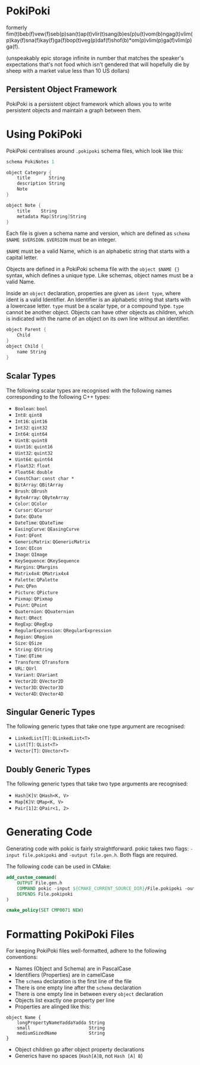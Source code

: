# PokiPoki

formerly fim(t)beb(f)vew(f)seb(p)san(t)ap(t)vlir(t)sang(b)es(p)u(t)vom(b)ngag(t)vlim(p)kay(f)sna(f)kay(f)ga(f)bop(t)veg(p)daf(f)shof(b)*om(p)vlim(p)ga(f)vlim(p)ga(f).

(unspeakably epic storage infinite in number that matches the speaker's expectations that's not food which isn't gendered that will hopefully die by sheep with a market value less than 10 US dollars)

## Persistent Object Framework

PokiPoki is a persistent object framework which allows you to write persistent objects
and maintain a graph between them.

# Using PokiPoki

PokiPoki centralises around `.pokipoki` schema files, which look like this:

```go
schema PokiNotes 1

object Category {
    title       String
    description String
    Note
}

object Note {
    title    String
    metadata Map[String]String
}
```

Each file is given a schema name and version, which are defined as `schema $NAME $VERSION`. `$VERSION` must be an integer.

`$NAME` must be a valid Name, which is an alphabetic string that starts with a capital letter.

Objects are defined in a PokiPoki schema file with the `object $NAME {}` syntax, which defines a unique type. Like schemas, object names must be a valid Name.

Inside an `object` declaration, properties are given as `ident type`, where ident is a valid Identifier. An Identifier is an alphabetic string that starts with a lowercase letter. `type` must be a scalar type, or a compound type. `type` cannot be another object. Objects can have other objects as children, which is indicated with the name of an object on its own line without an identifier.

```go
object Parent {
    Child
}
object Child {
    name String
}
```

## Scalar Types

The following scalar types are recognised with the following names corresponding to the following C++ types:

- `Boolean`: `bool`
- `Int8`: `qint8`
- `Int16`: `qint16`
- `Int32`: `qint32`
- `Int64`: `qint64`
- `Uint8`: `quint8`
- `Uint16`: `quint16`
- `Uint32`: `quint32`
- `Uint64`: `quint64`
- `Float32`: `float`
- `Float64`: `double`
- `ConstChar`: `const char *`
- `BitArray`: `QBitArray`
- `Brush`: `QBrush`
- `ByteArray`: `QByteArray`
- `Color`: `QColor`
- `Cursor`: `QCursor`
- `Date`: `QDate`
- `DateTime`: `QDateTime`
- `EasingCurve`: `QEasingCurve`
- `Font`: `QFont`
- `GenericMatrix`: `QGenericMatrix`
- `Icon`: `QIcon`
- `Image`: `QImage`
- `KeySequence`: `QKeySequence`
- `Margins`: `QMargins`
- `Matrix4x4`: `QMatrix4x4`
- `Palette`: `QPalette`
- `Pen`: `QPen`
- `Picture`: `QPicture`
- `Pixmap`: `QPixmap`
- `Point`: `QPoint`
- `Quaternion`: `QQuaternion`
- `Rect`: `QRect`
- `RegExp`: `QRegExp`
- `RegularExpression`: `QRegularExpression`
- `Region`: `QRegion`
- `Size`: `QSize`
- `String`: `QString`
- `Time`: `QTime`
- `Transform`: `QTransform`
- `URL`: `QUrl`
- `Variant`: `QVariant`
- `Vector2D`: `QVector2D`
- `Vector3D`: `QVector3D`
- `Vector4D`: `QVector4D`

## Singular Generic Types

The following generic types that take one type argument are recognised:

- `LinkedList[T]`: `QLinkedList<T>`
- `List[T]`: `QList<T>`
- `Vector[T]`: `QVector<T>`

## Doubly Generic Types

The following generic types that take two type arguments are recognised:

- `Hash[K]V`: `QHash<K, V>`
- `Map[K]V`: `QMap<K, V>`
- `Pair[1]2`: `QPair<1, 2>`

# Generating Code

Generating code with pokic is fairly straightforward. pokic takes two flags: `-input file.pokipoki` and `-output file.gen.h`. Both flags are required.

The following code can be used in CMake:

```cmake
add_custom_command(
    OUTPUT File.gen.h
    COMMAND pokic -input ${CMAKE_CURRENT_SOURCE_DIR}/File.pokipoki -output ${CMAKE_CURRENT_BINARY_DIR}/File.gen.h
    DEPENDS File.pokipoki
)

cmake_policy(SET CMP0071 NEW)
```

# Formatting PokiPoki Files

For keeping PokiPoki files well-formatted, adhere to the following conventions:

- Names (Object and Schema) are in PascalCase
- Identifiers (Properties) are in camelCase
- The `schema` declaration is the first line of the file
- There is one empty line after the `schema` declaration
- There is one empty line in between every `object` declaration
- Objects list exactly one property per line
- Properties are alinged like this:
```
object Name {
    longPropertyNameYaddaYadda String
    small                      String
    mediumSizedName            String
}
```
- Object children go after object property declarations
- Generics have no spaces (`Hash[A]B`, not `Hash [A] B`)
